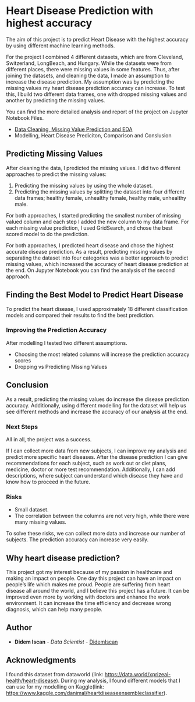 # Heart Disease Prediction with highest accuracy

The aim of this project is to predict Heart Disease with the highest accuracy by using different machine learning methods.

For the project I combined 4 different datasets, which are from Cleveland, Switzerland, LongBeach, and Hungary. While the datasets were from different places, there were missing values in some features. Thus, after joining the datasets, and cleaning the data, I made an assumption to increase the disease prediction. My assumption was by predicting the missing values my heart disease prediction accuracy can increase. To test this, I build two different data frames, one with dropped missing values and another by predicting the missing values.

You can find the more detailed analysis and report of the project on Jupyter Notebook Files. 
- [Data Cleaning, Missing Value Prediction and EDA](http://localhost:8888/notebooks/Documents/Projects/DSI7_CapstoneProject/DataCleaning%26MissingValuePrediction%26EDA.ipynb)
- Modelling, Heart Disease Prediciton, Comparison and Conslusion 


## Predicting Missing Values

After cleaning the data, I predicted the missing values. I did two different approaches to predict the missing values:
1.	Predicting the missing values by using the whole dataset.
2.	Predicting the missing values by splitting the dataset into four different data frames; healthy female, unhealthy female, healthy male, unhealthy male.

For both approaches, I started predicting the smallest number of missing valued column and each step I added the new column to my data frame. For each missing value prediction, I used GridSearch, and chose the best scored model to do the prediction.

For both approaches, I predicted heart disease and chose the highest accurate disease prediction. As a result, predicting missing values by separating the dataset into four categories was a better approach to predict missing values, which increased the accuracy of heart disease prediction at the end. On Jupyter Notebook you can find the analysis of the second approach. 


## Finding the Best Model to Predict Heart Disease

To predict the heart disease, I used approximately 18 different classification models and compared their results to find the best prediction. 


### Improving the Prediction Accuracy

After modelling I tested two different assumptions. 
- Choosing the most related columns will increase the prediction accuracy scores 
- Dropping vs Predicting Missing Values  
  
  
## Conclusion

As a result, predicting the missing values do increase the disease prediction accuracy. Additionally, using different modelling for the dataset will help us see different methods and increase the accuracy of our analysis at the end.


### Next Steps

All in all, the project was a success. 

If I can collect more data from new subjects, I can improve my analysis and predict more specific heart diseases. After the disease prediction I can give recommendations for each subject, such as work out or diet plans, medicine, doctor or more test recommendation. Additionally, I can add descriptions, where subject can understand which disease they have and know how to proceed in the future. 


### Risks

- Small dataset.
- The correlation between the columns are not very high, while there were many missing values.

To solve these risks, we can collect more data and increase our number of subjects. The prediction accuracy can increase very easily. 


## Why heart disease prediction? 

This project got my interest because of my passion in healthcare and making an impact on people. One day this project can have an impact on people’s life which makes me proud. People are suffering from heart disease all around the world, and I believe this project has a future. It can be improved even more by working with doctors and enhance the work environment. It can increase the time efficiency and decrease wrong diagnosis, which can help many people. 


## Author

* **Didem Iscan** - *Data Scientist* - [DidemIscan](https://github.com/DidemIscan)

## Acknowledgments

I found this dataset from dataworld (link: https://data.world/xprizeai-health/heart-disease). 
During my analysis, I found different models that I can use for my modelling on Kaggle(link: https://www.kaggle.com/danimal/heartdiseaseensembleclassifier).


